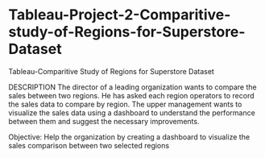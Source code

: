 # Tableau-Project-2-Comparitive-study-of-Regions-for-Superstore-Dataset
 Tableau-Comparitive Study of Regions for Superstore Dataset

 DESCRIPTION
The director of a leading organization wants to compare the sales between two regions. He has asked each region operators to record the sales data to compare by region. The upper management wants to visualize the sales data using a dashboard to understand the performance between them and suggest the necessary improvements.
 
Objective: Help the organization by creating a dashboard to visualize the sales comparison between two selected regions

